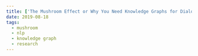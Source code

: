 ```yaml
---
title: ['The Mushroom Effect or Why You Need Knowledge Graphs for Dialog Systems'](https://medium.com/@mgalkin/the-mushroom-effect-or-why-you-need-knowledge-graphs-for-dialog-systems-b7894f74cf86)
date: 2019-08-18
tags:
  - mushroom
  - nlp
  - knowledge graph
  - research
---
```





